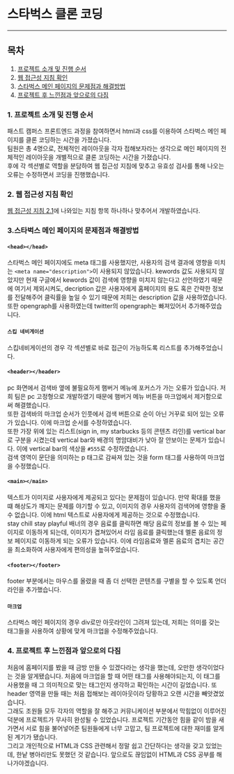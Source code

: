 # 스타벅스 클론 코딩
---
## 목차
1. [프로젝트 소개 및 진행 순서](###1.-프로젝트-소개-및-진행-순서)
1. [웹 접근성 지침 확인](###2.-웹-접근성-지침-확인)
1. [스타벅스 메인 페이지의 문제점과 해결방법](###3.-스타벅스-메인-페이지의-문제점과-해결방법)
1. [프로젝트 후 느낀점과 앞으로의 다짐](###4.-프로젝트-후-느낀점과-앞으로의-다짐)

### 1. 프로젝트 소개 및 진행 순서
패스트 캠퍼스 프론트엔드 과정을 참여하면서 html과 css를 이용하여 스타벅스 메인 페이지를 클론 코딩하는 시간을 가졌습니다. <br>
팀원은 총 4명으로, 전체적인 레이아웃을 각자 접해보자라는 생각으로 메인 페이지의 전체적인 레이아웃을 개별적으로 클론 코딩하는 시간을 가졌습니다. <br>
후에 각 섹션별로 역할을 분담하여 웹 접근성 지침에 맞추고 유효성 검사를 통해 나오는 오류는 수정하면서 코딩을 진행했습니다.

### 2. 웹 접근성 지침 확인
[웹 접근성 지침 2.1](http://www.websoul.co.kr/accessibility/WA_guide21.asp)에 나와있는 지침 항목 하나하나 맞추어서 개발하였습니다.

### 3.스타벅스 메인 페이지의 문제점과 해결방법
#### `<head></head>`
스타벅스 메인 페이지에도 meta 태그를 사용했지만, 사용자의 검색 결과에 영향을 미치는 `<meta name="description">`이 사용되지 않았습니다. kewords 값도 사용되지 않았지만 현재 구글에서 kewords 값이 검색에 영향을 미치지 않는다고 선언하였기 때문에 여기서 제외시켜도, decription 값은 사용자에게 홈페이지의 용도 혹은 간략한 정보를 전달해주어 클릭률을 높일 수 있기 때문에 저희는 description 값을 사용하였습니다.
<br>
또한 opengraph를 사용하였는데 twitter의 opengraph는 빠져있어서 추가해주었습니다.

#### `스킵 네비게이션`
스킵네비게이션의 경우 각 섹션별로 바로 접근이 가능하도록 리스트를 추가해주었습니다.

#### `<header></header>`
pc 화면에서 검색바 옆에 불필요하게 햄버거 메뉴에 포커스가 가는 오류가 있습니다. 저희 팀은 pc 고정형으로 개발하였기 때문에 햄버거 메뉴 버튼을 마크업에서 제거함으로써 해결했습니다.
<br>
또한 검색바의 마크업 순서가 인풋에서 검색 버튼으로 순이 아닌 거꾸로 되어 있는 오류가 있습니다. 이에 마크업 순서를 수정하였습니다.
<br>
또한 가장 위에 있는 리스트(sign in, my starbucks 등의 콘텐츠 라인)를 vertical bar로 구분을 시켰는데 vertical bar와 배경의 명암대비가 낮아 잘 안보이는 문제가 있습니다. 이에 vertical bar의 색상을 `#555`로 수정하였습니다.
<br>
검색 영역이 문단을 의미하는 p 태그로 감싸져 있는 것을 form 태그를 사용하여 마크업을 수정했습니다.

#### `<main></main>`
텍스트가 이미지로 사용자에게 제공되고 있다는 문제점이 있습니다. 만약 확대를 했을 떄 해상도가 깨지는 문제를 야기할 수 있고, 이미지의 경우 사용자의 검색어에 영향을 줄 수 없습니다. 이에 html 텍스트로 사용자에게 제공하는 것으로 수정했습니다.
<br>
stay chill stay playful 배너의 경우 음료를 클릭하면 해당 음료의 정보를 볼 수 있는 페이지로 이동하게 되는데, 이미지가 겹쳐있어서 라임 음료를 클릭했는데 멜론 음료의 정보 페이지로 이동하게 되는 오류가 있습니다. 이에 라임음료와 멜론 음료의 겹치는 공간을 최소화하여 사용자에게 편의성을 높혀주었습니다.

#### `<footer></footer>`
footer 부분에서는 마우스를 올렸을 때 좀 더 선택한 콘텐츠를 구별을 할 수 있도록 언더라인을 추가했습니다.

#### `마크업`
스타벅스 메인 페이지의 경우 div로만 아웃라인이 그려져 있는데, 저희는 의미를 갖는 태그들을 사용하여 상황에 맞게 마크업을 수정해주었습니다.

### 4. 프로젝트 후 느낀점과 앞으로의 다짐
처음에 홈페이지를 봤을 때 금방 만들 수 있겠다라는 생각을 했는데, 오만한 생각이었다는 것을 알게됐습니다. 처음에 마크업을 할 때 어떤 태그를 사용해야되는지, 이 태그를 사용했을 때 그 의미적으로 맞는 태그인지 생각하고 확인하는 시간이 길었습니다. 또 header 영역을 만들 때는 처음 접해보는 레이아웃이라 당황하고 오랜 시간을 빼앗겼었습니다.
<br>
그래도 조원들 모두 각자의 역할을 잘 해주고 커뮤니케이션 부분에서 막힘없이 이루어진 덕분에 프로젝트가 무사히 완성될 수 있었습니다. 프로젝트 기간동안 힘을 같이 밤을 새가면서 서로 힘을 불어넣어준 팀원들에게 너무 고맙고, 팀 프로젝트에 대한 재미를 알게된 계기가 됐습니다.
<br>
그리고 개인적으로 HTML과 CSS 관련해서 정말 쉽고 간단하다는 생각을 갖고 있었는데, 한낱 병아리만도 못했던 것 같습니다. 앞으로도 끊임없이 HTML과 CSS 공부를 해나가야겠습니다.